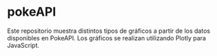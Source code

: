 # pokeAPI
Este repositorio muestra distintos tipos de gráficos a partir de los datos disponibles en PokeAPI. Los gráficos se realizan utilizando Plotly para JavaScript.
